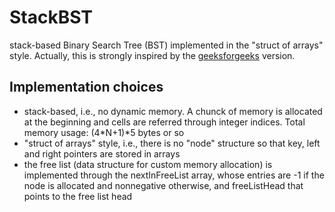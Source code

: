 # StackBST
stack-based Binary Search Tree (BST) implemented in the "struct of arrays" style.
Actually, this is strongly inspired by the [geeksforgeeks](https://www.geeksforgeeks.org/binary-search-tree-set-1-search-and-insertion) version.

## Implementation choices
* stack-based, i.e., no dynamic memory. A chunck of memory is allocated at the beginning and cells are referred through integer indices. Total memory usage: (4*N+1)*5 bytes or so
* "struct of arrays" style, i.e., there is no "node" structure so that key, left and right pointers are stored in arrays
* the free list (data structure for custom memory allocation) is implemented through the nextInFreeList array, whose entries are -1 if the node is allocated and nonnegative otherwise, and freeListHead that points to the free list head
